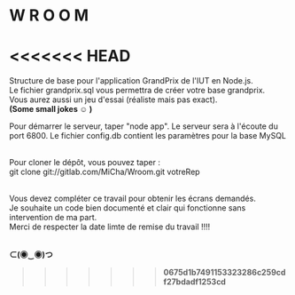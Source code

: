 # W R O O M
<<<<<<< HEAD
=======
Structure de base pour l'application GrandPrix de l'IUT en Node.js.<br />
Le fichier grandprix.sql vous permettra de créer votre base grandprix.<br />
Vous aurez aussi un jeu d'essai (réaliste mais pas exact).<br />
<b>(Some small jokes ☺ )</b><br />

Pour démarrer le serveur, taper "node app".
Le serveur sera à l'écoute du port 6800.
Le fichier config.db contient les paramètres pour la base MySQL<br /><br />

Pour cloner le dépôt, vous pouvez taper :<br />
git clone git://gitlab.com/MiCha/Wroom.git votreRep<br /><br />

Vous devez compléter ce travail pour obtenir les écrans demandés.<br />
Je souhaite un code bien documenté et clair qui fonctionne sans intervention de ma part.<br />
Merci de respecter la date limte de remise du travail !!!!<br /><br />

<b> ⊂(◉‿◉)つ <b><br />
>>>>>>> 0675d1b7491153323286c259cdf27bdadf1253cd
